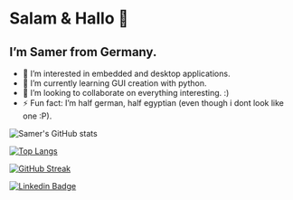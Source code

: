 # Salam & Hallo 👋
## I’m Samer from Germany.
- 👀 I’m interested in embedded and desktop applications.
- 🌱 I’m currently learning GUI creation with python.
- 💞️ I’m looking to collaborate on everything interesting. :)
- ⚡ Fun fact: I’m half german, half egyptian (even though i dont look like one :P).

![Samer's GitHub stats](https://github-readme-stats.vercel.app/api?username=SamerKharabish&show_icons=true&theme=radical)

[![Top Langs](https://github-readme-stats.vercel.app/api/top-langs/?username=SamerKharabish&layout=compact&theme=vision-friendly-dark)](https://github.com/anuraghazra/github-readme-stats)

[![GitHub Streak](http://github-readme-streak-stats.herokuapp.com?user=SamerKharabish&theme=dark&background=000000)](https://git.io/streak-stats)

[![Linkedin Badge](https://img.shields.io/badge/-SamerKharabish-blue?style=flat&logo=Linkedin&logoColor=white)](in/samer-kharabish-b92606207)
<img src="https://komarev.com/ghpvc/?username=SamerKharabish&style=flat-square&color=blue" alt=""/>
